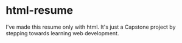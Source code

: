 # html-resume
I've made this resume only with html. It's just a Capstone project by stepping towards learning web development.
